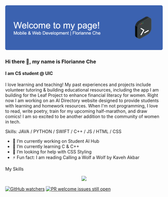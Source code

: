 ### ![Header](./github-header-image.png)
### Hi there 👋, my name is Florianne Che
#### I am CS student @ UIC

I love learning and teaching! My past experiences and projects include volunteer tutoring & building educational resources, including the app I am building for the Leaf Project to enhance financial literacy for women. Right now I am working on an AI Directory website designed to provide students with learning and homework resources. When I'm not programming, I love to read, write poetry, train for my upcoming half-marathon, and draw comics! I am so excited to be another addition to the community of women in tech. 

Skills: JAVA / PYTHON / SWIFT / C++ / JS / HTML / CSS

- 🔭 I’m currently working on Student AI Hub 
- 🌱 I’m currently learning C & C++ 
- 🤔 I’m looking for help with CSS Styling 
- ⚡ Fun fact: I am reading Calling a Wolf a Wolf by Kaveh Akbar 

My Skills

<p align="center">
  <a href="https://skillicons.dev">
    <img src="https://skillicons.dev/icons?i=astro,java,js,vscode,discord" />
  </a>
</p>

[![GitHub watchers](https://img.shields.io/github/watchers/Naereen/StrapDown.js.svg?style=social&label=Watch&maxAge=2592000)](https://GitHub.com/Naereen/StrapDown.js/watchers/)
[![PR welcome issues still open](https://badgen.net/https/pr-welcome-badge.vercel.app/api/badge/fastify/help)](https://github.com/sinchang/pr-welcome-badge)
